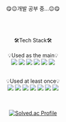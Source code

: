 ###
<div align="center"> <br/><br/><br/>
😋😉개발 공부 중...😉😋
<br/><br/><br/><br/>

🛠️Tech Stack🛠️<br/><br/>
💡Used as the main💡<br/><img src="https://img.shields.io/badge/JavaScript-F7DF1E?style=flat-square&logo=JAVASCRIPT&logoColor=white"></a>
<img src="https://img.shields.io/badge/React-61DAFB?style=flat-square&logo=react&logoColor=white"></a>
<img src="https://img.shields.io/badge/HTML5-E34F26?style=flat-square&logo=HTML5&logoColor=white"></a>
<img src="https://img.shields.io/badge/CSS3-1572B6?style=flat-square&logo=CSS3&logoColor=white"></a>
<img src="https://img.shields.io/badge/Python-3776AB?style=flat-square&logo=Python&logoColor=white"/></a>
<img src="https://img.shields.io/badge/Java-007396?style=flat-square&logo=OpenJDK&logoColor=white"/>

<br/>
💡Used at least once💡<br/><img src="https://img.shields.io/badge/C++-00599C?style=flat-square&logo=C%2B%2B&logoColor=white"/></a>
<img src="https://img.shields.io/badge/ORACLE-F80000?style=flat-square&logo=oracle&logoColor=white"/>
<img src="https://img.shields.io/badge/Spring-6DB33F?style=flat-square&logo=Spring&logoColor=white"/>
<img src="https://img.shields.io/badge/Node.js-339933?style=flat-square&logo=Node.js&logoColor=white"/></a>
<img src="https://img.shields.io/badge/C-A8B9CC?style=flat-square&logo=C&logoColor=white"/></a>
<img src="https://img.shields.io/badge/Linux-FCC624?style=flat-square&logo=Linux&logoColor=white"/></a>
<img src="https://img.shields.io/badge/MySQL-4479A1?style=flat-square&logo=MySQL&logoColor=white"/></a>
<br/><br/><br/>

[![Solved.ac Profile](http://mazassumnida.wtf/api/v2/generate_badge?boj=alan00221)](https://solved.ac/alan00221/)
</div>

<!--
**kimeunseo58/kimeunseo58** is a ✨ _special_ ✨ repository because its `README.md` (this file) appears on your GitHub profile.

Here are some ideas to get you started:

- 🔭 I’m currently working on ...
- 🌱 I’m currently learning ...
- 👯 I’m looking to collaborate on ...
- 🤔 I’m looking for help with ...
- 💬 Ask me about ...
- 📫 How to reach me: ...
- 😄 Pronouns: ...
- ⚡ Fun fact: ...
-->
